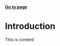 
[__Go to page__](introduction.md)

# Introduction

This is content 
<!-- ![image](https://raw.githubusercontent.com/r15hil/old-site/main/img/IMG_6597.jpg) -->
